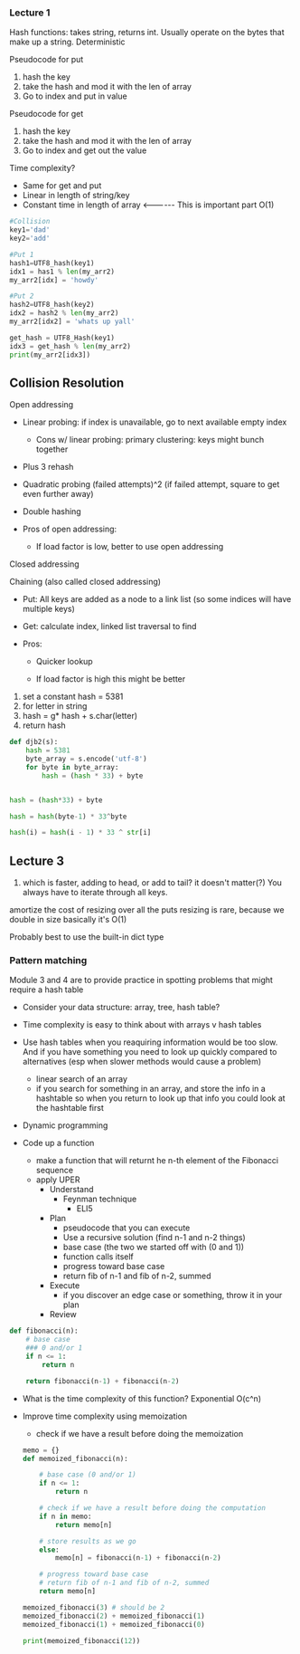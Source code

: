### Lecture 1
Hash functions: takes string, returns int. Usually operate on the bytes that make up a string. Deterministic

Pseudocode for put
1. hash the key
2. take the hash and mod it with the len of array
3. Go to index and put in value

Pseudocode for get
1. hash the key
2. take the hash and mod it with the len of array
3. Go to index and get out the value

Time complexity?
- Same for get and put
- Linear in length of string/key
- Constant time in length of array <------ This is important part
O(1)

```python
#Collision
key1='dad'
key2='add'

#Put 1
hash1=UTF8_hash(key1)
idx1 = has1 % len(my_arr2)
my_arr2[idx] = 'howdy'

#Put 2
hash2=UTF8_hash(key2)
idx2 = hash2 % len(my_arr2)
my_arr2[idx2] = 'whats up yall'

get_hash = UTF8_Hash(key1)
idx3 = get_hash % len(my_arr2)
print(my_arr2[idx3])
```

## Collision Resolution

Open addressing 

- Linear probing: if index is unavailable, go to next available empty index
    - Cons w/ linear probing: primary clustering: keys might bunch together

- Plus 3 rehash

- Quadratic probing (failed attempts)^2 (if failed attempt, square to get even further away)

- Double hashing 

- Pros of open addressing:

    - If load factor is low, better to use open addressing


Closed addressing

Chaining (also called closed addressing)

- Put: All keys are added as a node to a link list (so some indices will have multiple keys)

- Get: calculate index, linked list traversal to find

- Pros:

    - Quicker lookup

    - If load factor is high this might be better


1. set a constant hash = 5381
2. for letter in string
3. hash = g* hash + s.char(letter)
2. return hash

```python
def djb2(s):
    hash = 5381
    byte_array = s.encode('utf-8')
    for byte in byte_array:
        hash = (hash * 33) + byte


hash = (hash*33) + byte

hash = hash(byte-1) * 33^byte

hash(i) = hash(i - 1) * 33 ^ str[i]
```

## Lecture 3
1. which is faster, adding to head, or add to tail? it doesn't matter(?) 
You always have to iterate through all keys.

amortize the cost of resizing over all the puts
resizing is rare, because we double in size
basically it's O(1)

Probably best to use the built-in dict type

### Pattern matching 
Module 3 and 4 are to provide practice in spotting problems that might require a hash table

- Consider your data structure: array, tree, hash table?

- Time complexity is easy to think about with arrays v hash tables

- Use hash tables when you reaquiring information would be too slow. And if you have something you need to look up quickly
compared to alternatives (esp when slower methods would cause a problem)
    - linear search of an array
    - if you search for something in an array, and store the info in a hashtable so when you return to look up that info you could look
    at the hashtable first 

- Dynamic programming

- Code up a function
    - make a function that will returnt he n-th element of the Fibonacci sequence
    - apply UPER
        - Understand
            - Feynman technique
                - ELI5 
        - Plan
            - pseudocode that you can execute
            - Use a recursive solution (find n-1 and n-2 things)
            - base case (the two we started off with (0 and 1))
            - function calls itself
            - progress toward base case
            - return fib of n-1 and fib of n-2, summed
        - Execute
            - if you discover an edge case or something, throw it in your plan
        - Review

```python
def fibonacci(n):
    # base case
    ### 0 and/or 1
    if n <= 1:
        return n

    return fibonacci(n-1) + fibonacci(n-2)
```

- What is the time complexity of this function? Exponential O(c^n)

- Improve time complexity using memoization
    - check if we have a result before doing the memoization

    ```python
    memo = {}
    def memoized_fibonacci(n):

        # base case (0 and/or 1)
        if n <= 1:
            return n

        # check if we have a result before doing the computation
        if n in memo:
            return memo[n]
    
        # store results as we go
        else: 
            memo[n] = fibonacci(n-1) + fibonacci(n-2)
    
        # progress toward base case
        # return fib of n-1 and fib of n-2, summed 
        return memo[n]

    memoized_fibonacci(3) # should be 2
    memoized_fibonacci(2) + memoized_fibonacci(1)
    memoized_fibonacci(1) + memoized_fibonacci(0)

    print(memoized_fibonacci(12))
    ```
